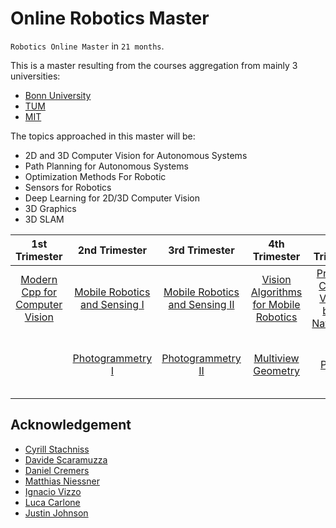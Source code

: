 # Online Robotics Master

`Robotics Online Master` in `21 months`.

This is a master resulting from the courses aggregation from mainly 3 universities:
- [Bonn University](https://www.uni-bonn.de/en/university)
- [TUM](https://www.tum.de/en/)
- [MIT](https://www.mit.edu/)

The topics approached in this master will be:
- 2D and 3D Computer Vision for Autonomous Systems
- Path Planning for Autonomous Systems
- Optimization Methods For Robotic
- Sensors for Robotics
- Deep Learning for 2D/3D Computer Vision
- 3D Graphics
- 3D SLAM


|1st Trimester |2nd Trimester|3rd Trimester|4th Trimester| 5th Trimester| 6th Trimester| 7th Trimester| Alternative Semester|
| :---:   | :---: | :---: |:---: |:---: |:---:|:---:|:---:|
| [Modern Cpp for Computer Vision](https://www.ipb.uni-bonn.de/teaching/cpp-2020/) | [Mobile Robotics and Sensing I](https://www.ipb.uni-bonn.de/msr1-2020/)   | [Mobile Robotics and Sensing II](https://www.ipb.uni-bonn.de/msr2-2020/)   | [Vision Algorithms for Mobile Robotics](https://rpg.ifi.uzh.ch/teaching.html)| [Practical Course: Vision-based Navigation](https://cvg.cit.tum.de/teaching/ws2020/visnav_ws2020#lectures)|[3D Scanning and Motion Capture](https://www.cs.cit.tum.de/cg/teaching/winter-term-2122/3d-scanning-motion-capture/) | [Visual Navigation for Autonomous Vehicles](https://vnav.mit.edu/)| [Convex Optimization](https://www.edx.org/course/convex-optimization)|
| |[Photogrammetry I](https://www.ipb.uni-bonn.de/photo12-2021/) | [Photogrammetry II](https://www.ipb.uni-bonn.de/photo12-2021/)| [Multiview Geometry](https://cvg.cit.tum.de/teaching/ss2019/mvg2019)| [Project](https://cvg.cit.tum.de/teaching/ws2021/visnav_ws2021)| [Deep Learning for Computer Vision](https://web.eecs.umich.edu/~justincj/teaching/eecs498/WI2022/schedule.html) | [Deep Learning for Computer Vision](https://web.eecs.umich.edu/~justincj/teaching/eecs498/WI2022/schedule.html) |



## Acknowledgement 

- [Cyrill Stachniss](https://www.linkedin.com/in/cyrill-stachniss-736233173/)
- [Davide Scaramuzza](https://rpg.ifi.uzh.ch/people_scaramuzza.html)
- [Daniel Cremers](https://cvg.cit.tum.de/members/cremers)
- [Matthias Niessner](https://www.cs.cit.tum.de/cg/people/niessner/)
- [Ignacio Vizzo](https://github.com/nachovizzo)
- [Luca Carlone](https://lucacarlone.mit.edu/)
- [Justin Johnson](https://web.eecs.umich.edu/~justincj/)

